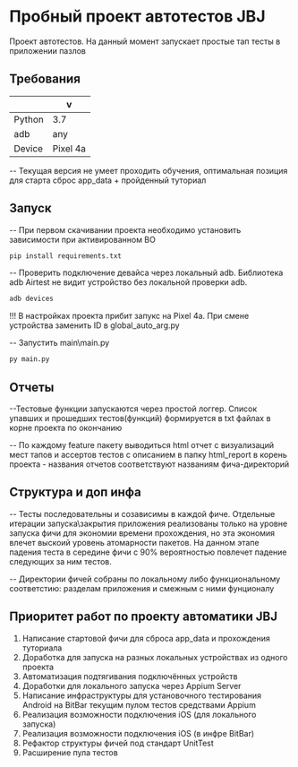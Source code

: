 # Пробный проект автотестов JBJ
Проект автотестов. На данный момент запускает простые тап тесты в приложении пазлов

## Требования 
|        | v     |
|--------|-------|
| Python | 3.7   |
| adb    | any   |
|Device | Pixel 4a|

 -- Текущая версия не умеет проходить обучения, 
 оптимальная позиция для старта сброс app_data + пройденный туториал

## Запуск
-- При первом скачивании проекта необходимо установить зависимости 
при активированном ВО

```sh
pip install requirements.txt
```

-- Проверить подключение девайса через локальный adb. 
Библиотека adb Airtest не видит устройство без локальной проверки adb.  

```sh
adb devices
```
!!! В настройках проекта прибит запукс на Pixel 4a. 
При смене устройства заменить ID в global_auto_arg.py 

-- Запустить main\main.py
```sh
py main.py
```

## Отчеты
 
--Тестовые функции запускаются через простой логгер. 
Список упавших и прошедших тестов(функций) формируется в txt файлах в корне проекта
по окончанию

-- По каждому feature пакету выводиться html отчет с визуализаций 
мест тапов и ассертов тестов с описанием в папку html_report в корень проекта -
названия отчетов соответствуют названиям фича-директорий

## Структура и доп инфа

-- Тесты последовательны и созависимы в каждой фиче. 
Отдельные итерации запуска\закрытия приложения реализованы
только на уровне запуска фичи для экономии времени прохождения, 
но эта экономия влечет выскоий уровень атомарности пакетов. 
На данном этапе падения теста в середине фичи с 90% вероятностью 
повлечет падение следующих за ним тестов. 

-- Директории фичей собраны по локальному либо функциональному соответстию: 
разделам приложения и смежным с ними фунционалу


## Приоритет работ по проекту автоматики JBJ

1. Написание стартовой фичи для сброса app_data и прохождения туториала
2. Доработка для запуска на разных локальных устройствах из одного проекта
3. Автоматизация подтягивания подключённых устройств
4. Доработки для локального запуска через Appium Server
5. Написание инфраструктуры для установочного тестирования Android на BitBar текущим пулом тестов средствами Appium
6. Реализация возможности подключения iOS (для локального запуска)
7. Реализация возможности подключения iOS (в инфре BitBar)
8. Рефактор структуры фичей под стандарт UnitTest
9. Расширение пула тестов 

